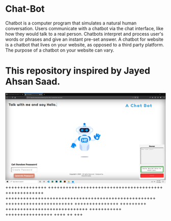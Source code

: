 # Chat-Bot
Chatbot is a computer program that simulates a natural human conversation. Users communicate with a chatbot via the chat interface, like how they would talk to a real person. Chatbots interpret and process user's words or phrases and give an instant pre-set answer. A chatbot for website is a chatbot that lives on your website, as opposed to a third party platform. The purpose of a chatbot on your website can vary. 
# This repository inspired by Jayed Ahsan Saad.


![alt text](https://github.com/AhsanParadise/Chat-Bot/blob/master/ScreenShot.png?raw=true)
++++++++++++++ +++++++++++++++++++++++++++++++++++++++
+++++++++++++ +++++++++++++++++++++++++++++++++++++++++++++++++++
+++++++++++++++++++++++ +++++++++++++++ +++++++++
 ++++++++++++++++++++++++++++ +++++++++++
++++++++++++++++
++++ ++ +++
